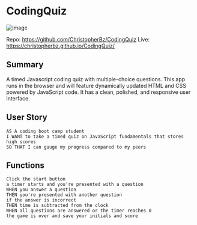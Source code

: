# CodingQuiz
![image](https://user-images.githubusercontent.com/81110745/123533770-7a5f6500-d75b-11eb-9bb8-274f4cadef1b.png)

Repo: https://github.com/ChristopherBz/CodingQuiz
Live: https://christopherbz.github.io/CodingQuiz/

## Summary

A timed Javascript coding quiz with multiple-choice questions. This app runs in the browser and will feature dynamically updated HTML and CSS powered by JavaScript code. It has a clean, polished, and responsive user interface. 

## User Story

```
AS A coding boot camp student
I WANT to take a timed quiz on JavaScript fundamentals that stores high scores
SO THAT I can gauge my progress compared to my peers
```

## Functions

```
Click the start button
a timer starts and you're presented with a question
WHEN you answer a question
THEN you're presented with another question
if the answer is incorrect
THEN time is subtracted from the clock
WHEN all questions are answered or the timer reaches 0
the game is over and save your initials and score
```

